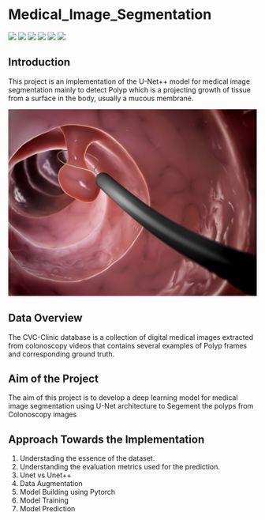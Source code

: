 # Medical_Image_Segmentation

[![](https://img.shields.io/badge/Python-FFD43B?style=for-the-badge&logo=python&logoColor=darkgreen)](https://www.python.org)  [![](https://img.shields.io/badge/PyTorch-EE4C2C?style=for-the-badge&logo=PyTorch&logoColor=white)](https://pytorch.org) [![](https://img.shields.io/badge/OpenCV-5C3EE8?style=for-the-badge&logo=opencv&logoColor=white)](https://opencv.org) [![](https://img.shields.io/badge/scikit_learn-F7931E?style=for-the-badge&logo=scikit-learn&logoColor=white)](https://scikit-learn.org/stable/) [![](https://img.shields.io/badge/Numpy-777BB4?style=for-the-badge&logo=numpy&logoColor=white)](https://numpy.org) [![](https://img.shields.io/badge/Pandas-2C2D72?style=for-the-badge&logo=pandas&logoColor=white)](https://pandas.pydata.org)


## Introduction 

This project is an implementation of the U-Net++ model for medical image segmentation mainly to detect Polyp which is a projecting growth of tissue from a surface in the body, usually a mucous membrane.

<img src = "https://github.com/datla-k/Medical_Image_Segmentation/blob/main/Images/polyp.jpg"/>


## Data Overview
The CVC-Clinic database  is a collection of digital medical images extracted from colonoscopy videos that contains several examples of Polyp frames and corresponding ground truth.

## Aim of the Project
The aim of this project is to develop a deep learning model for medical image segmentation using U-Net architecture to Segement the polyps from Colonoscopy images

## Approach Towards the Implementation

1. Understading the essence of the dataset.
2. Understanding the evaluation metrics used for the prediction.
3. Unet vs Unet++
4. Data Augmentation
5. Model Building using Pytorch
6. Model Training
7. Model Prediction

